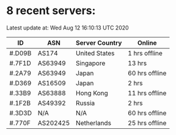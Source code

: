 # 8 recent servers:

Latest update at: Wed Aug 12 16:10:13 UTC 2020

| ID | ASN | Server Country | Online |
| -- | --- | -------------- | ------ |
| #.D09B | AS174 | United States | 1 hrs offline |
| #.7F1D | AS63949 | Singapore | 13 hrs |
| #.2A79 | AS63949 | Japan | 60 hrs offline |
| #.D369 | AS16509 | Japan | 2 hrs |
| #.33B9 | AS63888 | Hong Kong | 11 hrs offline |
| #.1F2B | AS49392 | Russia | 2 hrs |
| #.3D3D | N/A | N/A | 60 hrs offline |
| #.770F | AS202425 | Netherlands | 25 hrs offline |

